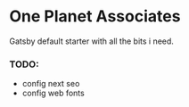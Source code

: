 # One Planet Associates

Gatsby default starter with all the bits i need.

### TODO:

- config next seo
- config web fonts
